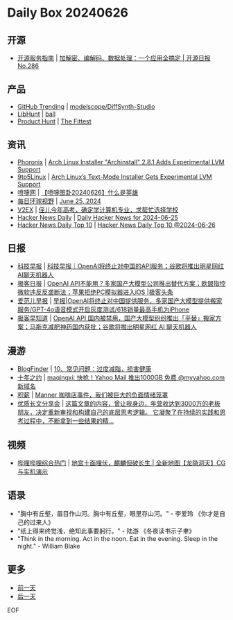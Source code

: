 # Daily Box 20240626

## 开源
- [开源服务指南](https://osguider.com/blog/) | [加解密、编解码、数据处理：一个应用全搞定 | 开源日报 No.286](https://osguider.com/blog/post/daily/daily-286/)

## 产品
- [GitHub Trending](https://github.com/trending?since=daily) | [modelscope/DiffSynth-Studio](https://github.com/modelscope/DiffSynth-Studio)
- [LibHunt](https://www.libhunt.com/) | [ball](https://www.libhunt.com/r/ball)
- [Product Hunt](https://www.producthunt.com) | [The Fittest](https://www.producthunt.com/posts/the-fittest)

## 资讯
- [Phoronix](https://www.phoronix.com/) | [Arch Linux Installer "Archinstall" 2.8.1 Adds Experimental LVM Support](https://www.phoronix.com/news/Archinstall-2.8.1-Released)
- [9to5Linux](https://9to5linux.com/) | [Arch Linux&#8217;s Text-Mode Installer Gets Experimental LVM Support](https://9to5linux.com/arch-linuxs-text-mode-installer-gets-experimental-lvm-support)
- [喷嚏网](http://www.dapenti.com/blog/blog.asp?subjectid=70&name=xilei) | [【喷嚏图卦20240626】什么是英雄](http://www.dapenti.com/blog/more.asp?name=xilei&id=179496)
- [每日环球视野](https://idai.ly/) | [June 25, 2024](http://m.idai.ly/se/a193iG?1719244800)
- [V2EX](https://www.v2ex.com/) | [侄儿今年高考，确定学计算机专业，求帮忙选择学校](https://www.v2ex.com/t/1052736)
- [Hacker News Daily](https://www.daemonology.net/hn-daily/) | [Daily Hacker News for 2024-06-25](https://www.daemonology.net/hn-daily/2024-06-25.html)
- [Hacker News Daily Top 10](https://github.com/headllines/hackernews-daily) | [Hacker News Daily Top 10 @2024-06-26](https://github.com/headllines/hackernews-daily/issues/1447)

## 日报
- [科技早报](https://www.jiemian.com/lists/459.html) | [科技早报｜OpenAI将终止对中国的API服务；谷歌将推出明星网红AI聊天机器人](https://www.jiemian.com/article/11328958.html)
- [极客日报](https://blog.csdn.net/csdngeeknews) | [OpenAI API不能用？多家国产大模型公司推出替代方案；欧盟指控微软违反反垄断法；苹果拒绝PC模拟器进入iOS |极客头条](https://blog.csdn.net/weixin_39786569/article/details/139981760)
- [爱范儿早报](https://www.ifanr.com/category/ifanrnews) | [早报|OpenAl将终止对中国提供服务，多家国产大模型提供搬家服务/GPT-4o语音模式开启灰度测试/618销量最高手机为iPhone](https://www.ifanr.com/1590244)
- [极客早知道](https://www.geekpark.net/column/74) | [OpenAI API 国内被禁用，国产大模型纷纷推出「平替」搬家方案；马斯克减肥神药国内获批；谷歌将推出明星网红 AI 聊天机器人](https://www.geekpark.net/news/337125)

## 漫游
- [BlogFinder](https://bf.zzxworld.com/) | [10、常见问题：过度减脂，损害健康](https://www.xn--ptua509t.com/jianzhi10/6313/?utm_source=blogfinder)
- [十年之约](https://www.foreverblog.cn/feeds.html) | [maqingxi: 快抢！Yahoo Mail 推出1000GB 免费 @myyahoo.com 新域名](https://www.munue.com/600.html)
- [积薪](https://firewood.news/) | [Manner 咖啡店事件，我们被巨大的负面情绪笼罩](https://joojen.com/archives/7580.html)
- [优质长文分享会](https://m.okjike.com/topics/56d2fabe7cb3331100467e2b) | [这篇文章的内容，曾让我身边，年营收达到3000万的老板朋友，决定重新审视和构建自己的底层思考逻辑。 它凝聚了在持续的实践和思考过程中，不断拿到一些结果的精...](https://mp.weixin.qq.com/s?__biz=MzI4MjAxMDQwOA==&mid=2456951581&idx=1&sn=2a114c0ef177a0830be3d6d7b9a7c87a&chksm=fc26cd5acb51444c759329007858dc08352ae3777b02037062f84173cb43899e1e08e9cb8dfa&token=252243873&lang=zh_CN#rd)

## 视频
- [哔哩哔哩综合热门](https://www.bilibili.com/v/popular/all/) | [地宫十面埋伏，麒麟但破长生 | 全新地图【龙隐洞天】CG与实机演示](https://b23.tv/BV14E421N75T)

## 语录
- "胸中有丘壑，眉目作山河。胸中有丘壑，眼里存山河。" - 李爱玲 《你才是自己的过来人》
- "纸上得来终觉浅，绝知此事要躬行。" - 陆游 《冬夜读书示子聿》
- "Think in the morning. Act in the noon. Eat in the evening. Sleep in the night." - William Blake

## 更多
- [前一天](daily-box-20240625.md)
- [后一天](daily-box-20240627.md)

EOF